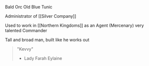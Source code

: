 Bald Orc
Old
Blue Tunic 

Administrator of [[Silver Company]]

Used to work in [[Northern Kingdoms]] as an Agent (Mercenary) very talented
Commander

Tall and broad man, built like he works out

> "Kevvy"
> - Lady Farah Eylaine

